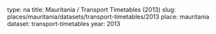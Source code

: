 type: na
title: Mauritania / Transport Timetables (2013)
slug: places/mauritania/datasets/transport-timetables/2013
place: mauritania
dataset: transport-timetables
year: 2013
